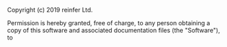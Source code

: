 Copyright (c) 2019 reinfer Ltd.

Permission is hereby granted, free of charge, to any person obtaining a copy
of this software and associated documentation files (the "Software"), to